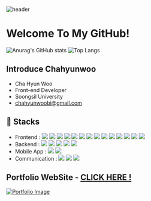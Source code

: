 ![header](https://capsule-render.vercel.app/api?type=transparent&text=Hi,%20I'm%20Chahyunwoo&fontColor=9c88ff&fontSize=48&desc=Front-end%20Developer&descAlignY=90&animation=fadeIn)

# Welcome To My GitHub!

![Anurag's GitHub stats](https://github-readme-stats.vercel.app/api?username=chahyunwoo&show_icons=true&line_height=24&theme=dracula&hide=stars)
![Top Langs](https://github-readme-stats-sand-six-91.vercel.app/api/top-langs/?username=chahyunwoo&layout=compact&theme=dracula)

## Introduce Chahyunwoo
- Cha Hyun Woo
- Front-end Developer
- Soongsil University
- chahyunwoobi@gmail.com

## 🔨 Stacks
- Frontend : <span><img src="https://img.shields.io/badge/HTML-e34f26?style=flat&logo=html5&logoColor=white"/></span>
<span><img src="https://img.shields.io/badge/CSS-1572b6?style=flat&logo=css3&logoColor=white"/></span>
<span><img src="https://img.shields.io/badge/JavaScript-dbab09?style=flat&logo=javascript&logoColor=white"/></span>
<span><img src="https://img.shields.io/badge/TypeScript-3178C6?style=flat&logo=typescript&logoColor=white"/></span>
<span><img src="https://img.shields.io/badge/Sass-cc6699?style=flat&logo=sass&logoColor=white"/></span>
<span><img src="https://img.shields.io/badge/React-61dafb?style=flat&logo=react&logoColor=white"/></span>
<span><img src="https://img.shields.io/badge/Vue.js-4FC08D?style=flat-square&logo=Vue.js&logoColor=white"/></span>
<span><img src="https://img.shields.io/badge/Redux-764abc?style=flat&logo=redux&logoColor=white"/></span>
<span><img src="https://img.shields.io/badge/Saga-89d96d?style=flat&logo=redux-saga&logoColor=white"/></span>
<span><img src="https://img.shields.io/badge/jQuery-0769ad?style=flat&logo=jquery&logoColor=white"/></span>
<span><img src="https://img.shields.io/badge/Next.js-000000?style=flat&logo=next.js&logoColor=white"/></span>
<span><img src="https://img.shields.io/badge/Recoil-3474DE?style=flat&logo=recoil&logoColor=white"/></span>
<span><img src="https://img.shields.io/badge/Bootstrap-7952B3?style=flat&logo=bootstrap&logoColor=white"/></span>
<span><img src="https://img.shields.io/badge/Tailwind CSS-06B6D4?style=flat&logo=tailwind-css&logoColor=white"/></span>
- Backend : <span><img src="https://img.shields.io/badge/node-js-339933?style=flat&logo=nodetojs&logoColor=white"/></span>
<span><img src="https://img.shields.io/badge/mongo-db-47A248?style=flat&logo=mongotodb&logoColor=white"/></span>
<span><img src="https://img.shields.io/badge/firebase-FFCA28?style=flat&logo=firebase&logoColor=white"/></span>
<span><img src="https://img.shields.io/badge/supabase-3FCF8E?style=flat&logo=supabase&logoColor=white"/></span>
<span><img src="https://img.shields.io/badge/mySQL-4479A1?style=flat&logo=mySQL&logoColor=white"/></span>
- Mobile App : <span><img src="https://img.shields.io/badge/React Native-61dafb?style=flat&logo=react&logoColor=white"/></span>
<span><img src="https://img.shields.io/badge/Flutter-02569B?style=flat-square&logo=flutter&logoColor=white"/></span><br/>
- Communication : <span><img src="https://img.shields.io/badge/Jira-0052cc?style=flat&logo=jira&logoColor=white"/></span>
<span><img src="https://img.shields.io/badge/Zeplin-ffbe22?style=flat"/></span>
<span><img src="https://img.shields.io/badge/Figma-f24e1e?style=flat&logo=figma&logoColor=white"/></span><br/>

## Portfolio WebSite - <a href='https://chahyunwoobi.com'>CLICK HERE !</a>
<a href="https://chahyunwoobi.com">
    <img src="https://github.com/chahyunwoo/chahyunwoo/assets/89173252/85f69d8d-dbde-4daf-8339-47599f6e3352" alt="Portfolio Image">
</a>

